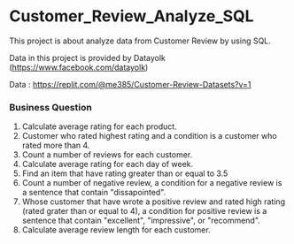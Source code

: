 # Customer_Review_Analyze_SQL

This project is about analyze data from Customer Review by using SQL.

Data in this project is provided by Datayolk (https://www.facebook.com/datayolk)

Data : https://replit.com/@me385/Customer-Review-Datasets?v=1

<h3>Business Question</h3>

1. Calculate average rating for each product.
2. Customer who rated highest rating and a condition is a customer who rated more than 4.
3. Count a number of reviews for each customer.
4. Calculate average rating for each day of week.
5. Find an item that have rating greater than or equal to 3.5
6. Count a number of negative review, a condition for a negative review is a sentence that contain "dissapointed".
7. Whose customer that have wrote a positive review and rated high rating (rated grater than or equal to 4), a condition for positive review is a sentence that contain "excellent", "impressive", or "recommend".
8. Calculate average review length for each customer.
